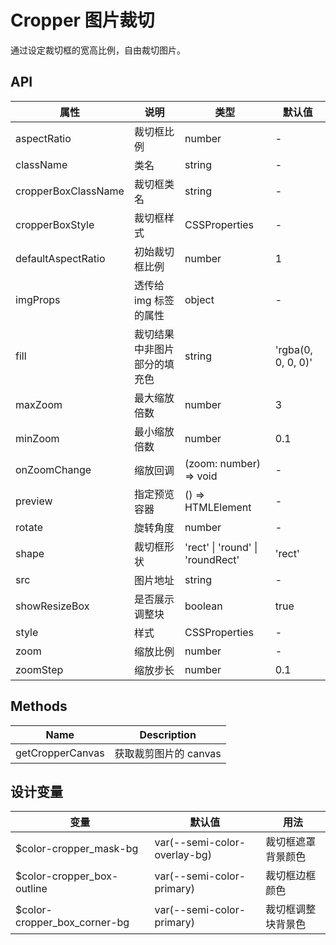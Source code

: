 # Cropper 图片裁切

通过设定裁切框的宽高比例，自由裁切图片。

## API

| 属性                  | 说明                           | 类型                                      | 默认值                  |
|----------------------|------------------------------|------------------------------------------|-----------------------|
| aspectRatio          | 裁切框比例                      | number                                   | -                     |
| className            | 类名                           | string                                   | -                     |
| cropperBoxClassName  | 裁切框类名                      | string                                   | -                     |
| cropperBoxStyle      | 裁切框样式                      | CSSProperties                            | -                     |
| defaultAspectRatio   | 初始裁切框比例                   | number                                   | 1                     |
| imgProps             | 透传给 img 标签的属性             | object                                   | -                     |
| fill                 | 裁切结果中非图片部分的填充色        | string                                   | 'rgba(0, 0, 0, 0)'    |
| maxZoom              | 最大缩放倍数                      | number                                   | 3                     |
| minZoom              | 最小缩放倍数                      | number                                   | 0.1                   |
| onZoomChange         | 缩放回调                         | (zoom: number) => void                   | -                     |
| preview              | 指定预览容器                      | () => HTMLElement                        | -                     |
| rotate               | 旋转角度                         | number                                   | -                     |
| shape                | 裁切框形状                        | 'rect' \| 'round' \| 'roundRect'         | 'rect'                |
| src                  | 图片地址                         | string                                   | -                     |
| showResizeBox        | 是否展示调整块                    | boolean                                  | true                  |
| style                | 样式                             | CSSProperties                            | -                     |
| zoom                 | 缩放比例                         | number                                   | -                     |
| zoomStep             | 缩放步长                         | number                                   | 0.1                   |

## Methods

| Name              | Description                |
|-------------------|---------------------------|
| getCropperCanvas  | 获取裁剪图片的 canvas      |

## 设计变量

| 变量                          | 默认值                        | 用法                   |
|------------------------------|------------------------------|----------------------|
| $color-cropper_mask-bg       | var(--semi-color-overlay-bg) | 裁切框遮罩背景颜色      |
| $color-cropper_box-outline   | var(--semi-color-primary)    | 裁切框边框颜色          |
| $color-cropper_box_corner-bg | var(--semi-color-primary)    | 裁切框调整块背景色       |
